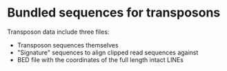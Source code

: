 # Bundled sequences for transposons
Transposon data include three files:

* Transposon sequences themselves
* "Signature" sequences to align clipped read sequences against
* BED file with the coordinates of the full length intact LINEs